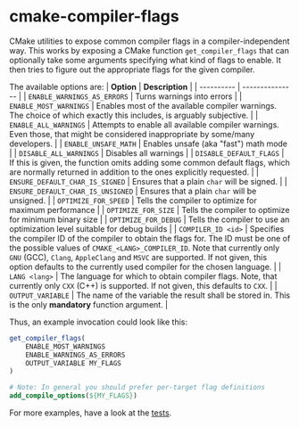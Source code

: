 # cmake-compiler-flags

CMake utilities to expose common compiler flags in a compiler-independent way. This works by exposing a CMake function `get_compiler_flags` that can
optionally take some arguments specifying what kind of flags to enable. It then tries to figure out the appropriate flags for the given compiler.

The available options are:
| **Option** | **Description** |
| ---------- | --------------- |
| `ENABLE_WARNINGS_AS_ERRORS` | Turns warnings into errors |
| `ENABLE_MOST_WARNINGS` | Enables most of the available compiler warnings. The choice of which exactly this includes, is arguably subjective. |
| `ENABLE_ALL_WARNINGS` | Attempts to enable all available compiler warnings. Even those, that might be considered inappropriate by some/many developers. |
| `ENABLE_UNSAFE_MATH` | Enables unsafe (aka "fast") math mode |
| `DISABLE_ALL_WARNINGS` | Disables all warnings |
| `DISABLE_DEFAULT_FLAGS` | If this is given, the function omits adding some common default flags, which are normally returned in addition to the ones explicitly requested. |
| `ENSURE_DEFAULT_CHAR_IS_SIGNED` | Ensures that a plain `char` will be signed. |
| `ENSURE_DEFAULT_CHAR_IS_UNSIGNED` | Ensures that a plain `char` will be unsigned. |
| `OPTIMIZE_FOR_SPEED` | Tells the compiler to optimize for maximum performance |
| `OPTIMIZE_FOR_SIZE` | Tells the compiler to optimize for minimum binary size |
| `OPTIMIZE_FOR_DEBUG` | Tells the compiler to use an optimization level suitable for debug builds |
| `COMPILER_ID <id>` | Specifies the compiler ID of the compiler to obtain the flags for. The ID must be one of the possible values of `CMAKE_<LANG>_COMPILER_ID`. Note that currently only `GNU` (GCC), `Clang`, `AppleClang` and `MSVC` are supported. If not given, this option defaults to the currently used compiler for the chosen language. |
| `LANG <lang>` | The language for which to obtain compiler flags. Note, that currently only `CXX` (C++) is supported. If not given, this defaults to `CXX`. |
| `OUTPUT_VARIABLE` | The name of the variable the result shall be stored in. This is the only **mandatory** function argument. |

Thus, an example invocation could look like this:
```cmake
get_compiler_flags(
	ENABLE_MOST_WARNINGS
	ENABLE_WARNINGS_AS_ERRORS
	OUTPUT_VARIABLE MY_FLAGS
)

# Note: In general you should prefer per-target flag definitions
add_compile_options(${MY_FLAGS})
```

For more examples, have a look at the [tests](test/CMakeLists.txt).
